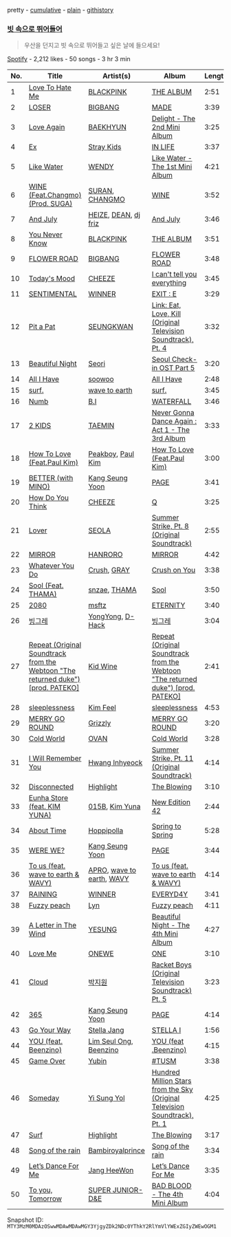 pretty - [cumulative](/playlists/cumulative/37i9dQZF1DXaw0Z91oVe88.md) - [plain](/playlists/plain/37i9dQZF1DXaw0Z91oVe88) - [githistory](https://github.githistory.xyz/mackorone/spotify-playlist-archive/blob/main/playlists/plain/37i9dQZF1DXaw0Z91oVe88)

### [빗 속으로 뛰어들어](https://open.spotify.com/playlist/37i9dQZF1DXaw0Z91oVe88)

> 우산을 던지고 빗 속으로 뛰어들고 싶은 날에 들으세요!

[Spotify](https://open.spotify.com/user/spotify) - 2,212 likes - 50 songs - 3 hr 3 min

| No. | Title | Artist(s) | Album | Length |
|---|---|---|---|---|
| 1 | [Love To Hate Me](https://open.spotify.com/track/7iKDsPfLT0d5mu2htfMKBZ) | [BLACKPINK](https://open.spotify.com/artist/41MozSoPIsD1dJM0CLPjZF) | [THE ALBUM](https://open.spotify.com/album/71O60S5gIJSIAhdnrDIh3N) | 2:51 |
| 2 | [LOSER](https://open.spotify.com/track/2vzn8usBcuNL93DnTjEK0z) | [BIGBANG](https://open.spotify.com/artist/4Kxlr1PRlDKEB0ekOCyHgX) | [MADE](https://open.spotify.com/album/2SPrl8C8pgSM5gXbAiyJHY) | 3:39 |
| 3 | [Love Again](https://open.spotify.com/track/4dYODiAYvJHWQJtNganYCY) | [BAEKHYUN](https://open.spotify.com/artist/4ufh0WuMZh6y4Dmdnklvdl) | [Delight \- The 2nd Mini Album](https://open.spotify.com/album/75sPv82oaDKYjtuuS4l3Vc) | 3:25 |
| 4 | [Ex](https://open.spotify.com/track/4y7C13wqDLE7xuilBsLNvd) | [Stray Kids](https://open.spotify.com/artist/2dIgFjalVxs4ThymZ67YCE) | [IN LIFE](https://open.spotify.com/album/0aERWcI2KYSCM4biUihB9X) | 3:37 |
| 5 | [Like Water](https://open.spotify.com/track/37LhFxchiyAJVop5JgRZgY) | [WENDY](https://open.spotify.com/artist/0FRUZvZNPzM3YJMABJxf2K) | [Like Water \- The 1st Mini Album](https://open.spotify.com/album/1Ao5vWPO13f4l0ldwxOKL7) | 4:21 |
| 6 | [WINE \(Feat.Changmo\) \(Prod\. SUGA\)](https://open.spotify.com/track/3eHkFA3StDR9BU7EVrUFLs) | [SURAN](https://open.spotify.com/artist/1mORehSVEd7lcaT2d7Sl2K), [CHANGMO](https://open.spotify.com/artist/3hvinNZRzTLoREmqFiKr1b) | [WINE](https://open.spotify.com/album/26adxLsliyYcCfVTF6xA75) | 3:52 |
| 7 | [And July](https://open.spotify.com/track/0Yz3F0UGDibDe8uU69zmjn) | [HEIZE](https://open.spotify.com/artist/5dCvSnVduaFleCnyy98JMo), [DEAN](https://open.spotify.com/artist/3eCd0TZrBPm2n9cDG6yWfF), [dj friz](https://open.spotify.com/artist/0js3wKXyi7RL11sfOykRt1) | [And July](https://open.spotify.com/album/3xUWeFeLn6m3NXKr0FlT3E) | 3:46 |
| 8 | [You Never Know](https://open.spotify.com/track/39kzWAiVPpycdMpr745oPj) | [BLACKPINK](https://open.spotify.com/artist/41MozSoPIsD1dJM0CLPjZF) | [THE ALBUM](https://open.spotify.com/album/71O60S5gIJSIAhdnrDIh3N) | 3:51 |
| 9 | [FLOWER ROAD](https://open.spotify.com/track/5tmKSkKHNVrxh4Fctj2TdS) | [BIGBANG](https://open.spotify.com/artist/4Kxlr1PRlDKEB0ekOCyHgX) | [FLOWER ROAD](https://open.spotify.com/album/75LBd3Qv8p2DqqGk3oykdx) | 3:48 |
| 10 | [Today's Mood](https://open.spotify.com/track/4v1WbXCkegXLnHTXPe7yzx) | [CHEEZE](https://open.spotify.com/artist/6NdzNrBP8Jbhzp6h7yojht) | [I can't tell you everything](https://open.spotify.com/album/19cnTIC9Q9V5YykBCRxvOL) | 3:45 |
| 11 | [SENTIMENTAL](https://open.spotify.com/track/7000FosyVc1UpvN2Sckidx) | [WINNER](https://open.spotify.com/artist/5DuzBeOgFwViFcv00Q5PFb) | [EXIT : E](https://open.spotify.com/album/7D2FML3EyRJcCoiEgUbRxT) | 3:29 |
| 12 | [Pit a Pat](https://open.spotify.com/track/5bmr4XB9X2QQPpnrY6PwwZ) | [SEUNGKWAN](https://open.spotify.com/artist/0Vb2DjojEYsasFpc3aTZb6) | [Link: Eat, Love, Kill \(Original Television Soundtrack\), Pt\. 4](https://open.spotify.com/album/2Hp9GqzPYOzPV4nkJ0iKVr) | 3:32 |
| 13 | [Beautiful Night](https://open.spotify.com/track/6w5I5eJCuNSNa3FdEq4sfs) | [Seori](https://open.spotify.com/artist/2bWTIIQP9zaVc55RaMGu7e) | [Seoul Check\-in OST Part 5](https://open.spotify.com/album/2deDzuHfGo5kH9tKBvm8jD) | 3:20 |
| 14 | [All I Have](https://open.spotify.com/track/6GJJ8nmShJUDSIyyjl9yqv) | [soowoo](https://open.spotify.com/artist/6yrdEI0g5zLDdYiBmqNYxo) | [All I Have](https://open.spotify.com/album/1i69rOSur7z9iARKyz0tZZ) | 2:48 |
| 15 | [surf.](https://open.spotify.com/track/0pqEMHCA4VXzoaVQq7uskF) | [wave to earth](https://open.spotify.com/artist/5069JTmv5ZDyPeZaCCXiCg) | [surf.](https://open.spotify.com/album/4Npp7OOIPSZYl0t82P6mjv) | 3:45 |
| 16 | [Numb](https://open.spotify.com/track/67eJLGtHOUmoNXRYnkedwG) | [B.I](https://open.spotify.com/artist/0UntV1Bw2hk3fbRrm9eMP6) | [WATERFALL](https://open.spotify.com/album/4ZK9zZuiaZsryNQC8NLlQu) | 3:46 |
| 17 | [2 KIDS](https://open.spotify.com/track/7MYf8wY7RdOgT7fPxJKIR8) | [TAEMIN](https://open.spotify.com/artist/13rF01aOogvnkuQXOlgTW8) | [Never Gonna Dance Again : Act 1 \- The 3rd Album](https://open.spotify.com/album/6YfGgOaUnhs0A9brMqjpHf) | 3:33 |
| 18 | [How To Love \(Feat.Paul Kim\)](https://open.spotify.com/track/6TPW9rvXhD8NK8bvrrGImU) | [Peakboy](https://open.spotify.com/artist/08LjovlGCVPQpTm9Olc45l), [Paul Kim](https://open.spotify.com/artist/4qRXrzUmdy3p33lgvJEzdv) | [How To Love \(Feat.Paul Kim\)](https://open.spotify.com/album/4zooij8rxsZUw9RGzQawVD) | 3:00 |
| 19 | [BETTER \(with MINO\)](https://open.spotify.com/track/4xE1oTctITcdrkddbVafGT) | [Kang Seung Yoon](https://open.spotify.com/artist/2Ip3x4XtEEhlGg8qI146jL) | [PAGE](https://open.spotify.com/album/65UY7ED1QGhIlQ63pucq8g) | 3:41 |
| 20 | [How Do You Think](https://open.spotify.com/track/1xfu5RELA5t2E2KeOG2ePD) | [CHEEZE](https://open.spotify.com/artist/6NdzNrBP8Jbhzp6h7yojht) | [Q](https://open.spotify.com/album/18QFWd8sXbRzeviP7ND7mr) | 3:25 |
| 21 | [Lover](https://open.spotify.com/track/4ky31ddTcLg2u2t9KBcyMv) | [SEOLA](https://open.spotify.com/artist/0AnZEpTs62mik6O41O3SKf) | [Summer Strike, Pt\. 8 \(Original Soundtrack\)](https://open.spotify.com/album/6kKzcv5gzQ2BiwmcUnDjQW) | 2:55 |
| 22 | [MIRROR](https://open.spotify.com/track/50yugvQfKMyDyL2hEOxf9G) | [HANRORO](https://open.spotify.com/artist/5wVJpXzuKV6Xj7Yhsf2uYx) | [MIRROR](https://open.spotify.com/album/7gXO4iJkFBA3PUxDofF3E9) | 4:42 |
| 23 | [Whatever You Do](https://open.spotify.com/track/2NDXgC3MbeyCUxThv3uYBt) | [Crush](https://open.spotify.com/artist/6aLdhHUqgdKE86xbtNmY8g), [GRAY](https://open.spotify.com/artist/3kPEBSt7qgVoRZSbIXMr7W) | [Crush on You](https://open.spotify.com/album/6hvSnbuh5dAzYqO87FZHWY) | 3:38 |
| 24 | [Sool \(Feat\. THAMA\)](https://open.spotify.com/track/2wLsNE3k1TGAMm5JSqsYUX) | [snzae](https://open.spotify.com/artist/55l6wA0gGh2Y1OpE5lUYLc), [THAMA](https://open.spotify.com/artist/1Ktiv08TbBy195pQUH8Qld) | [Sool](https://open.spotify.com/album/1afTZ3mebjnJsWkg8n8WS7) | 3:50 |
| 25 | [2080](https://open.spotify.com/track/3F5HhdyBfvCbzuPJbGBHkc) | [msftz](https://open.spotify.com/artist/2v9xvjxXMMndxvLJ86Ice4) | [ETERNITY](https://open.spotify.com/album/4AaUEBm8sByHNPpVSQoQPI) | 3:40 |
| 26 | [빙그레](https://open.spotify.com/track/1gtabUo4ov467fUjf2514i) | [YongYong](https://open.spotify.com/artist/4lgoUoPxqxjZMtN0raCBVK), [D\-Hack](https://open.spotify.com/artist/6Ycj4hhpz2nOfsYCU1gHqR) | [빙그레](https://open.spotify.com/album/6B9m5Qnxof67GWuBYBROxU) | 3:04 |
| 27 | [Repeat \(Original Soundtrack from the Webtoon "The returned duke"\) \[prod\. PATEKO\]](https://open.spotify.com/track/7kfXPBhBOHNu5AHjFS0Iug) | [Kid Wine](https://open.spotify.com/artist/4AUvnqezrLIzhkWD7TuICb) | [Repeat \(Original Soundtrack from the Webtoon "The returned duke"\) \[prod\. PATEKO\]](https://open.spotify.com/album/6WHcLvLRbZoSJuGFOzzHnq) | 2:41 |
| 28 | [sleeplessness](https://open.spotify.com/track/7Aj6yoN6BX7BafsE2OujOl) | [Kim Feel](https://open.spotify.com/artist/4EPYWwU4c8eG2GzD7MenUA) | [sleeplessness](https://open.spotify.com/album/0eKAV5tZGM68bnXsPV1dcC) | 4:53 |
| 29 | [MERRY GO ROUND](https://open.spotify.com/track/2wAoIkP1XpMeAAnGSH4Drv) | [Grizzly](https://open.spotify.com/artist/5Egus6b1x9pYOnqsG7y1f4) | [MERRY GO ROUND](https://open.spotify.com/album/4OgB9RaPgJZrll8DjBpxfM) | 3:20 |
| 30 | [Cold World](https://open.spotify.com/track/4N2qh0ovGWJOSPqCB2007q) | [OVAN](https://open.spotify.com/artist/4FuRHFtCeoYaeeVDKyyvbS) | [Cold World](https://open.spotify.com/album/1LV9rvmb5ibcrCKLcv6Pv2) | 3:28 |
| 31 | [I Will Remember You](https://open.spotify.com/track/40I9cCZCKcPtyU5MoziIHk) | [Hwang Inhyeock](https://open.spotify.com/artist/28OLqzxmCoA3k8XQQXU3To) | [Summer Strike, Pt\. 11 \(Original Soundtrack\)](https://open.spotify.com/album/4c2io6xcGCFbYWStLbQlKS) | 4:14 |
| 32 | [Disconnected](https://open.spotify.com/track/7FoSoIvql4oXc8I60L8Fqi) | [Highlight](https://open.spotify.com/artist/3T0fMfxYBU3q9oAUAdPIsr) | [The Blowing](https://open.spotify.com/album/12bPrSSJZ1qysNAGEFGzGC) | 3:10 |
| 33 | [Eunha Store \(feat\. KIM YUNA\)](https://open.spotify.com/track/30O9nIW0UhMSCmb7z3DOjm) | [015B](https://open.spotify.com/artist/4uU7KfTjcjyKUGWSaTzLu7), [Kim Yuna](https://open.spotify.com/artist/7jZIyFyyKxgPjelZN2nepI) | [New Edition 42](https://open.spotify.com/album/0V3R0jOLSn5K6jqSdPMEAM) | 2:44 |
| 34 | [About Time](https://open.spotify.com/track/2jCReozD8Vuwfl8QwY1Au9) | [Hoppipolla](https://open.spotify.com/artist/1S80vOcrnT9UD9zgLeyfx2) | [Spring to Spring](https://open.spotify.com/album/2eWnAFsvpRhlP3j1nCFzCR) | 5:28 |
| 35 | [WERE WE?](https://open.spotify.com/track/6p0Mxm4v5RUHaS2k3KHVBE) | [Kang Seung Yoon](https://open.spotify.com/artist/2Ip3x4XtEEhlGg8qI146jL) | [PAGE](https://open.spotify.com/album/65UY7ED1QGhIlQ63pucq8g) | 3:44 |
| 36 | [To us \(feat\. wave to earth & WAVY\)](https://open.spotify.com/track/1EsJBtBizwxkRdnf8w6lZc) | [APRO](https://open.spotify.com/artist/779Q9oJXqbVHN4DbtTYa6O), [wave to earth](https://open.spotify.com/artist/5069JTmv5ZDyPeZaCCXiCg), [WAVY](https://open.spotify.com/artist/1OFmtxGqmk075mMtlKWVRV) | [To us \(feat\. wave to earth & WAVY\)](https://open.spotify.com/album/6XG56vDIbGbimJg3OiZJq3) | 4:14 |
| 37 | [RAINING](https://open.spotify.com/track/7t3pwGJjc4FNbgRzbVLWlJ) | [WINNER](https://open.spotify.com/artist/5DuzBeOgFwViFcv00Q5PFb) | [EVERYD4Y](https://open.spotify.com/album/0PT0APCmw2DVgX4JJYtrzU) | 3:41 |
| 38 | [Fuzzy peach](https://open.spotify.com/track/3mWDyC2TAIk71P5wbwyXod) | [Lyn](https://open.spotify.com/artist/1A6WCseWiK22oxqodg7vcy) | [Fuzzy peach](https://open.spotify.com/album/26peULcrRxnzOoRCqQZEzx) | 4:11 |
| 39 | [A Letter in The Wind](https://open.spotify.com/track/5fk9FvsE57Ai8lHLuICJFx) | [YESUNG](https://open.spotify.com/artist/4hyF8Vtc73RYJr3RgTE2Zf) | [Beautiful Night \- The 4th Mini Album](https://open.spotify.com/album/7x0nqb4xJTOI1KwpX8pB6T) | 4:27 |
| 40 | [Love Me](https://open.spotify.com/track/5DFMm7GU1BWf5zokCD9qSi) | [ONEWE](https://open.spotify.com/artist/4D9foUQxTrsS0w2BeyCD16) | [ONE](https://open.spotify.com/album/2jiqNvn5avoJkcSNaUE1EA) | 3:10 |
| 41 | [Cloud](https://open.spotify.com/track/10WR5K1KXPTw0fkHoc7Iah) | [박지원](https://open.spotify.com/artist/7sYsnmmEZ0vpNVoz9V7h3E) | [Racket Boys \(Original Television Soundtrack\) Pt\. 5](https://open.spotify.com/album/3LZCD80VWyUCWwJW9wuxLX) | 3:23 |
| 42 | [365](https://open.spotify.com/track/02hojXLuubRkvxm6jcD0No) | [Kang Seung Yoon](https://open.spotify.com/artist/2Ip3x4XtEEhlGg8qI146jL) | [PAGE](https://open.spotify.com/album/65UY7ED1QGhIlQ63pucq8g) | 4:14 |
| 43 | [Go Your Way](https://open.spotify.com/track/5CKEQUucs3M5To1LqfC8Qq) | [Stella Jang](https://open.spotify.com/artist/2Y9AUayH5pyZpVfkDYDfJV) | [STELLA I](https://open.spotify.com/album/1TCX395u7CaSsCLtiwsMAN) | 1:56 |
| 44 | [YOU \(feat\. Beenzino\)](https://open.spotify.com/track/0U3rsGULd1uysrZo4B7bCj) | [Lim Seul Ong](https://open.spotify.com/artist/0lfuVlyKgbJIpdDXEfGRiR), [Beenzino](https://open.spotify.com/artist/7IrDIIq3j04exsiF3Z7CPg) | [YOU \(feat .Beenzino\)](https://open.spotify.com/album/3EDGzwwhumpoxgsqGwzpFn) | 4:15 |
| 45 | [Game Over](https://open.spotify.com/track/7hvYi0RTv6dNyVSto45C71) | [Yubin](https://open.spotify.com/artist/3JUj7c2h5xkdOf0GJ07VWE) | [\#TUSM](https://open.spotify.com/album/60CuCZCEUJ8wQQCpAR9lf3) | 3:38 |
| 46 | [Someday](https://open.spotify.com/track/6SHcJIhRWtiHGmWuAwlxUt) | [Yi Sung Yol](https://open.spotify.com/artist/1uwchldM1ngqs8xCZg0DK9) | [Hundred Million Stars from the Sky \(Original Television Soundtrack\), Pt\. 1](https://open.spotify.com/album/00vsz6H264Nbmq4XXMgK7d) | 4:25 |
| 47 | [Surf](https://open.spotify.com/track/1bdwAw470DRWXrDP6Ktxk5) | [Highlight](https://open.spotify.com/artist/3T0fMfxYBU3q9oAUAdPIsr) | [The Blowing](https://open.spotify.com/album/12bPrSSJZ1qysNAGEFGzGC) | 3:17 |
| 48 | [Song of the rain](https://open.spotify.com/track/2o01gSDPP32gRfs53ImwVK) | [Bambiroyalprince](https://open.spotify.com/artist/1bbfITRJAsyYTnyzhK67Xa) | [Song of the rain](https://open.spotify.com/album/7eFVeMo0jlFmx14ftSxTfn) | 3:34 |
| 49 | [Let’s Dance For Me](https://open.spotify.com/track/4B98oSagUnhwOevFz4Pao4) | [Jang HeeWon](https://open.spotify.com/artist/1nISeMejedvyK4XXRacYAH) | [Let’s Dance For Me](https://open.spotify.com/album/3ZCz0hoSW7vmlsop1BDDes) | 3:35 |
| 50 | [To you, Tomorrow](https://open.spotify.com/track/5FOrl5XXBgdhEodenHXNFG) | [SUPER JUNIOR\-D&E](https://open.spotify.com/artist/3EfnKIG9827OXkcQQT7HEI) | [BAD BLOOD \- The 4th Mini Album](https://open.spotify.com/album/5c4Hq6RUECnCJi4zEVV5ta) | 4:04 |

Snapshot ID: `MTY3MzM0MDAzOSwwMDAwMDAwMGY3YjgyZDk2NDc0YThkY2RlYmVlYWExZGIyZWEwOGM1`
